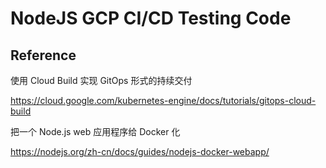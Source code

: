 # NodeJS GCP CI/CD Testing Code
## Reference
使用 Cloud Build 实现 GitOps 形式的持续交付

https://cloud.google.com/kubernetes-engine/docs/tutorials/gitops-cloud-build

把一个 Node.js web 应用程序给 Docker 化

https://nodejs.org/zh-cn/docs/guides/nodejs-docker-webapp/
